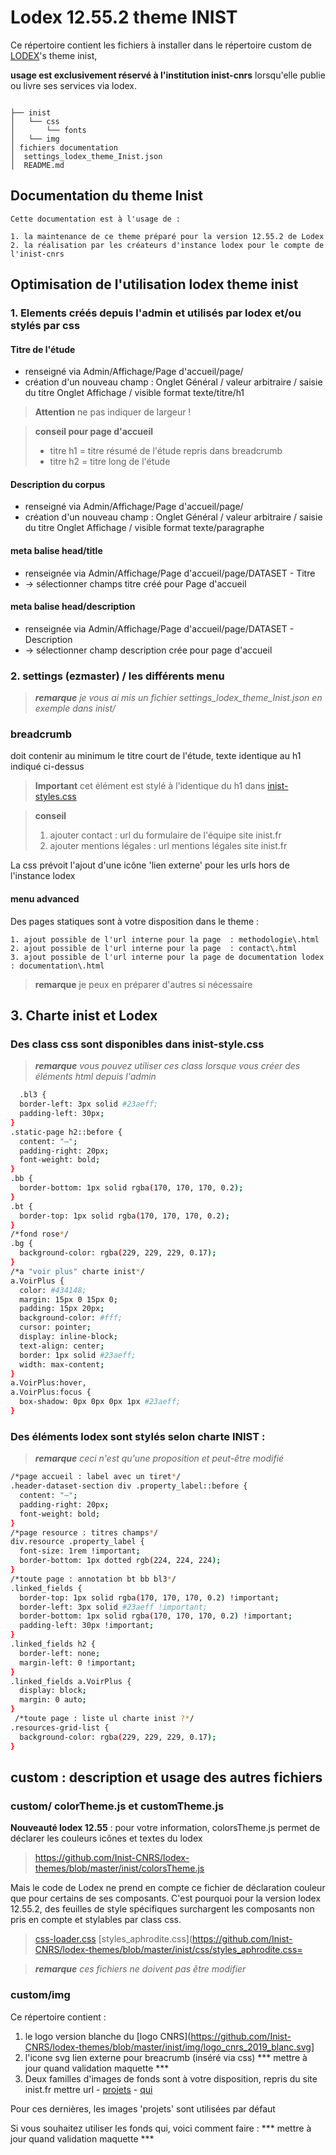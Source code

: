 # Lodex 12.55.2 theme INIST

  Ce répertoire contient les fichiers à installer dans le répertoire custom de [LODEX](https://github.com/Inist-CNRS/lodex)'s theme inist,
  
  **usage est exclusivement réservé à l'institution inist-cnrs** lorsqu'elle publie ou livre ses services via lodex.

```

├── inist
│   └── css
│       └── fonts
│   └── img
│ fichiers documentation
│  settings_lodex_theme_Inist.json
│  README.md

```

## Documentation du theme Inist

    Cette documentation est à l'usage de :

    1. la maintenance de ce theme préparé pour la version 12.55.2 de Lodex
    2. la réalisation par les créateurs d'instance lodex pour le compte de l'inist-cnrs

## Optimisation de l'utilisation lodex theme inist

### 1. Elements créés depuis l'admin et utilisés par lodex et/ou stylés par css 

#### Titre de l'étude

- renseigné via Admin/Affichage/Page d'accueil/page/
- création d'un nouveau champ :
  Onglet Général / valeur arbitraire / saisie du titre
  Onglet Affichage / visible format texte/titre/h1

> **Attention** ne pas indiquer de largeur !

> **conseil pour page d'accueil**
>
> - titre h1 = titre résumé de l'étude repris dans breadcrumb
> - titre h2 = titre long de l'étude

#### Description du corpus

- renseigné via Admin/Affichage/Page d'accueil/page/
- création d'un nouveau champ :
  Onglet Général / valeur arbitraire / saisie du titre
  Onglet Affichage / visible format texte/paragraphe

#### meta balise head/title

  - renseignée via Admin/Affichage/Page d'accueil/page/DATASET - Titre
  - -> sélectionner champs titre créé pour Page d'accueil

#### meta balise head/description

  - renseignée via Admin/Affichage/Page d'accueil/page/DATASET - Description
  - -> sélectionner champ description crée pour page d'accueil

### 2. settings (ezmaster) / les différents menu

> ***remarque*** *je vous ai mis un fichier settings_lodex_theme_Inist.json en exemple dans inist/*

### breadcrumb

  doit contenir au minimum le titre court de l'étude, texte identique au h1 indiqué ci-dessus
  
> **Important** cet élément est stylé à l'identique du h1 dans [inist-styles.css](https://github.com/Inist-CNRS/lodex-themes/blob/master/inist/css/inist-styles.css)
  

  > **conseil**
  >
  > 1. ajouter contact : url du formulaire de l'équipe site inist.fr
  > 2. ajouter mentions légales : url mentions légales site inist.fr

  La css prévoit l'ajout d'une icône 'lien externe' pour les urls hors de l'instance lodex

#### menu advanced
  
  Des pages statiques sont à votre disposition dans le theme :

    1. ajout possible de l'url interne pour la page  : methodologie\.html
    2. ajout possible de l'url interne pour la page  : contact\.html
    3. ajout possible de l'url interne pour la page de documentation lodex : documentation\.html 

  > **remarque** je peux en préparer d'autres si nécessaire

## 3. Charte inist et Lodex

###  Des class css sont disponibles dans inist-style.css

  > ***remarque*** *vous pouvez utiliser ces class lorsque vous créer des éléments html depuis l'admin*

```bash
  .bl3 {
  border-left: 3px solid #23aeff;
  padding-left: 30px;
}
.static-page h2::before {
  content: "—";
  padding-right: 20px;
  font-weight: bold;
}
.bb {
  border-bottom: 1px solid rgba(170, 170, 170, 0.2);
}
.bt {
  border-top: 1px solid rgba(170, 170, 170, 0.2);
}
/*fond rose*/
.bg {
  background-color: rgba(229, 229, 229, 0.17);
}
/*a "voir plus" charte inist*/
a.VoirPlus {
  color: #434148;
  margin: 15px 0 15px 0;
  padding: 15px 20px;
  background-color: #fff;
  cursor: pointer;
  display: inline-block;
  text-align: center;
  border: 1px solid #23aeff;
  width: max-content;
}
a.VoirPlus:hover,
a.VoirPlus:focus {
  box-shadow: 0px 0px 0px 1px #23aeff;
}
```

###  Des éléments lodex sont stylés selon charte INIST :

  > ***remarque*** *ceci n'est qu'une proposition et peut-être modifié*

```bash
/*page accueil : label avec un tiret*/
.header-dataset-section div .property_label::before {
  content: "—";
  padding-right: 20px;
  font-weight: bold;
}
/*page resource : titres champs*/
div.resource .property_label {
  font-size: 1rem !important;
  border-bottom: 1px dotted rgb(224, 224, 224);
}
/*toute page : annotation bt bb bl3*/
.linked_fields {
  border-top: 1px solid rgba(170, 170, 170, 0.2) !important;
  border-left: 3px solid #23aeff !important;
  border-bottom: 1px solid rgba(170, 170, 170, 0.2) !important;
  padding-left: 30px !important;
}
.linked_fields h2 {
  border-left: none;
  margin-left: 0 !important;
}
.linked_fields a.VoirPlus {
  display: block;
  margin: 0 auto;
}
 /*toute page : liste ul charte inist ?*/
.resources-grid-list {
  background-color: rgba(229, 229, 229, 0.17);
}
```

## custom : description et usage des autres fichiers

### custom/ colorTheme.js et customTheme.js

  **Nouveauté lodex 12.55** : pour votre information, colorsTheme.js permet de déclarer les couleurs icônes et textes du lodex
  
  > https://github.com/Inist-CNRS/lodex-themes/blob/master/inist/colorsTheme.js

  Mais le code de Lodex ne prend en compte ce fichier de déclaration couleur que pour certains de ses composants.
  C'est pourquoi pour la version lodex 12.55.2, des feuilles de style spécifiques surchargent les composants non pris en compte et stylables par class css.

  > [css-loader.css](https://github.com/Inist-CNRS/lodex-themes/blob/master/inist/css/css-loader.css)
  > [styles_aphrodite.css](https://github.com/Inist-CNRS/lodex-themes/blob/master/inist/css/styles_aphrodite.css=

  > ***remarque*** *ces fichiers ne doivent pas être modifier*

### custom/img

  Ce répertoire contient :

  1. le logo version blanche du [logo CNRS](https://github.com/Inist-CNRS/lodex-themes/blob/master/inist/img/logo_cnrs_2019_blanc.svg]
  2. l'icone svg lien externe pour breacrumb (inséré via css) *** mettre à jour quand validation maquette ***
  3. Deux familles d'images de fonds sont à votre disposition, repris du site inist\.fr mettre url
    - [projets](https://github.com/Inist-CNRS/lodex-themes/blob/master/inist/img/bg_projets.jpg)
    - [qui](https://github.com/Inist-CNRS/lodex-themes/blob/master/inist/img/bg_qui.jpg)

Pour ces dernières, les images 'projets' sont utilisées par défaut

Si vous souhaitez utiliser les fonds qui, voici comment faire :
*** mettre à jour quand validation maquette *** 
